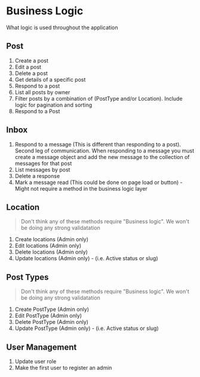 # Business Logic

What logic is used throughout the application

## Post

1. Create a post
2. Edit a post
3. Delete a post
4. Get details of a specific post
5. Respond to a post
6. List all posts by owner
7. Filter posts by a combination of (PostType and/or Location). Include logic for pagination and sorting
8. Respond to a Post

## Inbox

1. Respond to a message (This is different than responding to a post). Second leg of communication. When responding to a message you must create a message object and add the new message to the collection of messages for that post
2. List messages by post
3. Delete a response
4. Mark a message read (This could be done on page load or button) - Might not require a method in the business logic layer

## Location

> Don't think any of these methods require "Business logic". We won't be doing any strong validatation

1. Create locations (Admin only)
2. Edit locations (Admin only)
3. Delete locations (Admin only)
4. Update locations (Admin only) - (i.e. Active status or slug)

## Post Types

> Don't think any of these methods require "Business logic". We won't be doing any strong validatation

1. Create PostType (Admin only)
2. Edit PostType (Admin only)
3. Delete PostType (Admin only)
4. Update PostType (Admin only) - (i.e. Active status or slug)

## User Management

1. Update user role
2. Make the first user to register an admin

